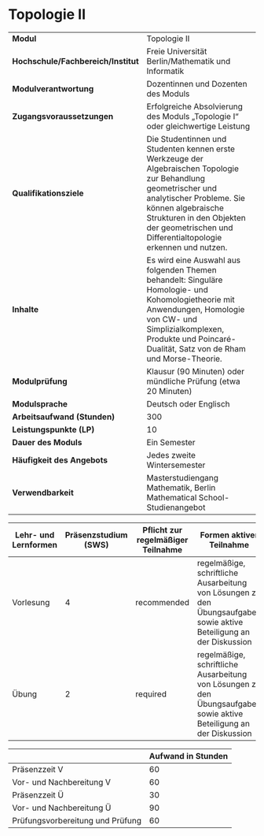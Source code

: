 # Topologie II
|                                    |   |
|------------------------------------|---|
|**Modul**                           | Topologie II |
|**Hochschule/Fachbereich/Institut** | Freie Universität Berlin/Mathematik und Informatik |
|**Modulverantwortung**              | Dozentinnen und Dozenten des Moduls |
|**Zugangsvoraussetzungen**          | Erfolgreiche Absolvierung des Moduls „Topologie I“ oder gleichwertige Leistung |
|**Qualifikationsziele**             | Die Studentinnen und Studenten kennen erste Werkzeuge der Algebraischen Topologie zur Behandlung geometrischer und analytischer Probleme. Sie können algebraische Strukturen in den Objekten der geometrischen und Differentialtopologie erkennen und nutzen. |
|**Inhalte**                         | Es wird eine Auswahl aus folgenden Themen behandelt: Singuläre Homologie- und Kohomologietheorie mit Anwendungen, Homologie von CW- und Simplizialkomplexen, Produkte und Poincaré-Dualität, Satz von de Rham und Morse-Theorie. |
|**Modulprüfung**                    | Klausur (90 Minuten) oder mündliche Prüfung (etwa 20 Minuten) |
|**Modulsprache**                    | Deutsch oder Englisch |
|**Arbeitsaufwand (Stunden)**        | 300 |
|**Leistungspunkte (LP)**            | 10 |
|**Dauer des Moduls**                | Ein Semester |
|**Häufigkeit des Angebots**         | Jedes zweite Wintersemester |
|**Verwendbarkeit**                  | Masterstudiengang Mathematik, Berlin Mathematical School-Studienangebot |

| Lehr- und Lernformen | Präsenzstudium <br> (SWS) | Pflicht zur regelmäßiger Teilnahme | Formen aktiver Teilnahme |
| ---------------------|---------------------------|------------------------------------|------------------------- |
| Vorlesung            | 4                         | recommended                        | regelmäßige, schriftliche Ausarbeitung von Lösungen zu den Übungsaufgaben sowie aktive Beteiligung an der Diskussion |
| Übung                | 2                         | required                           | regelmäßige, schriftliche Ausarbeitung von Lösungen zu den Übungsaufgaben sowie aktive Beteiligung an der Diskussion |

|   | Aufwand in Stunden |
| - |--------------------|
| Präsenzzeit V                            | 60    |
| Vor- und Nachbereitung V                 | 60    |
| Präsenzzeit Ü                            | 30    |
| Vor- und Nachbereitung Ü                 | 90    |
| Prüfungsvorbereitung und Prüfung         | 60    |
